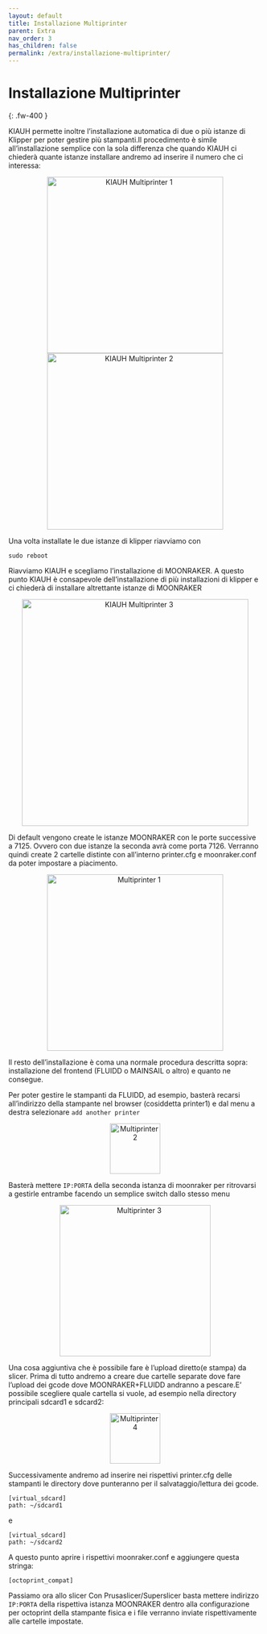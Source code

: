 ```yaml
---
layout: default
title: Installazione Multiprinter
parent: Extra
nav_order: 3
has_children: false
permalink: /extra/installazione-multiprinter/
---
```


# Installazione Multiprinter
{: .fw-400 }

KIAUH permette inoltre l’installazione automatica di due o più istanze di Klipper per poter gestire più stampanti.Il procedimento è simile all’installazione semplice con la sola differenza che quando KIAUH ci chiederà quante istanze installare andremo ad inserire il numero che ci interessa:

<p align="center">
<img src="https://raw.githubusercontent.com/sugar012/klipperITA/main/images/image7.png" width="350" alt="KIAUH Multiprinter 1">
<img src="https://raw.githubusercontent.com/sugar012/klipperITA/main/images/image23.png" width="350" alt="KIAUH Multiprinter 2">
</p>

Una volta installate le due istanze di klipper riavviamo con 
```shell
sudo reboot
```
Riavviamo KIAUH e scegliamo l’installazione di MOONRAKER.
A questo punto KIAUH è consapevole dell’installazione di più installazioni di klipper e ci chiederà di installare altrettante istanze di MOONRAKER

<p align="center">
<img src="https://raw.githubusercontent.com/sugar012/klipperITA/main/images/image14.png" height="450" alt="KIAUH Multiprinter 3">
</p>

Di default vengono create le istanze MOONRAKER con le porte successive a 7125. Ovvero con due istanze la seconda avrà come porta 7126.
Verranno quindi create 2 cartelle distinte con all’interno printer.cfg e moonraker.conf da poter impostare a piacimento.

<p align="center">
<img src="https://raw.githubusercontent.com/sugar012/klipperITA/main/images/image19.png" height="350" alt="Multiprinter 1">
</p>

Il resto dell’installazione è coma una normale procedura descritta sopra: installazione del frontend (FLUIDD o MAINSAIL o altro) e quanto ne consegue.

Per poter gestire le stampanti da FLUIDD, ad esempio, basterà recarsi all’indirizzo della stampante nel browser (cosiddetta printer1) e dal menu a destra selezionare `add another printer`

<p align="center">
<img src="https://raw.githubusercontent.com/sugar012/klipperITA/main/images/image10.png" height="100" alt="Multiprinter 2">
</p>

Basterà mettere `IP:PORTA` della seconda istanza di moonraker per ritrovarsi a gestirle entrambe facendo un semplice switch dallo stesso menu

<p align="center">
<img src="https://raw.githubusercontent.com/sugar012/klipperITA/main/images/image18.png" height="300" alt="Multiprinter 3">
</p>

Una cosa aggiuntiva che è possibile fare è l’upload diretto(e stampa) da slicer.
Prima di tutto andremo a creare due cartelle separate dove fare l’upload dei gcode dove MOONRAKER+FLUIDD andranno a pescare.E’ possibile scegliere quale cartella si vuole, ad esempio nella directory principali sdcard1 e sdcard2:

<p align="center">
<img src="https://raw.githubusercontent.com/sugar012/klipperITA/main/images/image9.png" height="100" alt="Multiprinter 4">
</p>

Successivamente andremo ad inserire nei rispettivi printer.cfg delle stampanti le directory dove punteranno per il salvataggio/lettura dei gcode.

```
[virtual_sdcard]
path: ~/sdcard1
```

e

```
[virtual_sdcard]
path: ~/sdcard2
```

A questo punto aprire i rispettivi moonraker.conf e aggiungere questa stringa:

```
[octoprint_compat]
```

Passiamo ora allo slicer
Con Prusaslicer/Superslicer basta mettere indirizzo `IP:PORTA` della rispettiva istanza MOONRAKER dentro alla configurazione per octoprint della stampante fisica e i file verranno inviate rispettivamente alle cartelle impostate.
